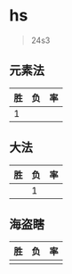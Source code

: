 # hs

> 24s3

## 元素法
|胜|负|率|
|-|-|-|
|1|||

## 大法
|胜|负|率|
|-|-|-|
||1||

## 海盗瞎
|胜|负|率|
|-|-|-|
||||
